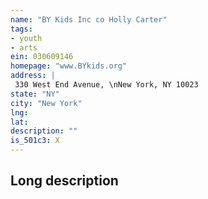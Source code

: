 ```yaml
---
name: "BY Kids Inc co Holly Carter"
tags:
- youth
- arts
ein: 030609146
homepage: "www.BYkids.org"
address: |
 330 West End Avenue, \nNew York, NY 10023
state: "NY"
city: "New York"
lng: 
lat: 
description: ""
is_501c3: X
---
```


## Long description


